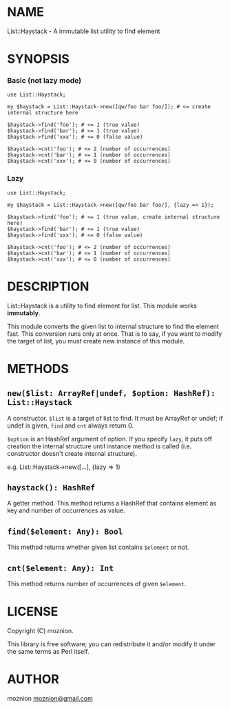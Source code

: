 # NAME

List::Haystack - A immutable list utility to find element

# SYNOPSIS

### Basic (not lazy mode)

    use List::Haystack;

    my $haystack = List::Haystack->new([qw/foo bar foo/]); # <= create internal structure here

    $haystack->find('foo'); # <= 1 (true value)
    $haystack->find('bar'); # <= 1 (true value)
    $haystack->find('xxx'); # <= 0 (false value)

    $haystack->cnt('foo'); # <= 2 (number of occurrences)
    $haystack->cnt('bar'); # <= 1 (number of occurrences)
    $haystack->cnt('xxx'); # <= 0 (number of occurrences)

### Lazy

    use List::Haystack;

    my $haystack = List::Haystack->new([qw/foo bar foo/], {lazy => 1});

    $haystack->find('foo'); # <= 1 (true value, create internal structure here)
    $haystack->find('bar'); # <= 1 (true value)
    $haystack->find('xxx'); # <= 0 (false value)

    $haystack->cnt('foo'); # <= 2 (number of occurrences)
    $haystack->cnt('bar'); # <= 1 (number of occurrences)
    $haystack->cnt('xxx'); # <= 0 (number of occurrences)

# DESCRIPTION

List::Haystack is a utility to find element for list. This module works **immutably**.

This module converts the given list to internal structure to find the element fast. This conversion runs only at once.
That is to say, if you want to modify the target of list, you must create new instance of this module.

# METHODS

## `new($list: ArrayRef|undef, $option: HashRef): List::Haystack`

A constructor.  `$list` is a target of list to find. It must be ArrayRef or undef; if undef is given, `find` and `cnt` always return 0.

`$option` is an HashRef argument of option. If you specify `lazy`, it puts off creation the internal structure until instance method is called (i.e. constructor doesn't create internal structure).

e.g.
    List::Haystack->new(\[...\], {lazy => 1}

## `haystack(): HashRef`

A getter method. This method returns a HashRef that contains element as key and number of occurrences as value.

## `find($element: Any): Bool`

This method returns whether given list contains `$element` or not.

## `cnt($element: Any): Int`

This method returns number of occurrences of given `$element`.

# LICENSE

Copyright (C) moznion.

This library is free software; you can redistribute it and/or modify
it under the same terms as Perl itself.

# AUTHOR

moznion <moznion@gmail.com>
